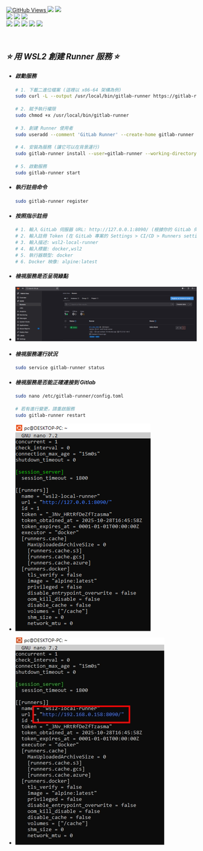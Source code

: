 <a href='https://github.com/Junwu0615/Airflow-End-To-End-Dev'><img alt='GitHub Views' src='https://views.whatilearened.today/views/github/Junwu0615/Airflow-End-To-End-Dev.svg'>
[![](https://img.shields.io/badge/Operating_System-Windows_10-blue.svg?style=plastic)](https://www.microsoft.com/zh-tw/software-download/windows10) 
[![](https://img.shields.io/badge/Project-Apache_Airflow-blue.svg?style=plastic)](https://github.com/Junwu0615/Airflow-End-To-End-Dev) <br>
[![](https://img.shields.io/badge/Technology-Python-yellow.svg?style=plastic)](https://github.com/Junwu0615/Airflow-End-To-End-Dev)
[![](https://img.shields.io/badge/Technology-Airflow-yellow.svg?style=plastic)](https://github.com/Junwu0615/Airflow-End-To-End-Dev)
[![](https://img.shields.io/badge/Technology-Docker-yellow.svg?style=plastic)](https://github.com/Junwu0615/Airflow-End-To-End-Dev) <br>
[![](https://img.shields.io/badge/Technology-GitLab-yellow.svg?style=plastic)](https://github.com/Junwu0615/Airflow-End-To-End-Dev)
[![](https://img.shields.io/badge/Technology-Jenkins-yellow.svg?style=plastic)](https://github.com/Junwu0615/Airflow-End-To-End-Dev)
[![](https://img.shields.io/badge/Technology-Grafana-yellow.svg?style=plastic)](https://github.com/Junwu0615/Airflow-End-To-End-Dev)
[![](https://img.shields.io/badge/Technology-Loki-yellow.svg?style=plastic)](https://github.com/Junwu0615/Airflow-End-To-End-Dev)
[![](https://img.shields.io/badge/Technology-ELK-yellow.svg?style=plastic)](https://github.com/Junwu0615/Airflow-End-To-End-Dev) <br>

<br>

## *⭐ 用 WSL2 創建 Runner 服務 ⭐*
- #### *啟動服務*
  ```bash
  # 1. 下載二進位檔案 (這裡以 x86-64 架構為例)
  sudo curl -L --output /usr/local/bin/gitlab-runner https://gitlab-runner-downloads.s3.amazonaws.com/latest/binaries/gitlab-runner-linux-amd64

  # 2. 賦予執行權限
  sudo chmod +x /usr/local/bin/gitlab-runner
  
  # 3. 創建 Runner 使用者
  sudo useradd --comment 'GitLab Runner' --create-home gitlab-runner --shell /bin/bash
  
  # 4. 安裝為服務 (讓它可以在背景運行)
  sudo gitlab-runner install --user=gitlab-runner --working-directory=/home/gitlab-runner
  
  # 5. 啟動服務
  sudo gitlab-runner start
  ```
  
- #### *執行註冊命令*
  ```bash
  sudo gitlab-runner register
  ```

- #### *按照指示註冊*
  ```bash
  # 1. 輸入 GitLab 伺服器 URL: http://127.0.0.1:8090/ (根據你的 GitLab 伺服器地址進行修改)
  # 2. 輸入註冊 Token (在 GitLab 專案的 Settings > CI/CD > Runners settings 中找到)
  # 3. 輸入描述: wsl2-local-runner
  # 4. 輸入標籤: docker,wsl2
  # 5. 執行器類型: docker
  # 6. Docker 映像: alpine:latest
  ```

- #### *檢視服務是否呈現綠點*
- ![PNG](../sample/gitlab_runner_0.PNG)

- #### *檢視服務運行狀況*
  ```bash
  sudo service gitlab-runner status
  ```

- #### *檢視服務是否能正確連接到 Gitlab*
  ```bash
  sudo nano /etc/gitlab-runner/config.toml
  
  # 若有進行變更，請重啟服務
  sudo gitlab-runner restart
  ```
- ![PNG](../sample/gitlab_runner_1.PNG)
- ![PNG](../sample/gitlab_runner_2.PNG)